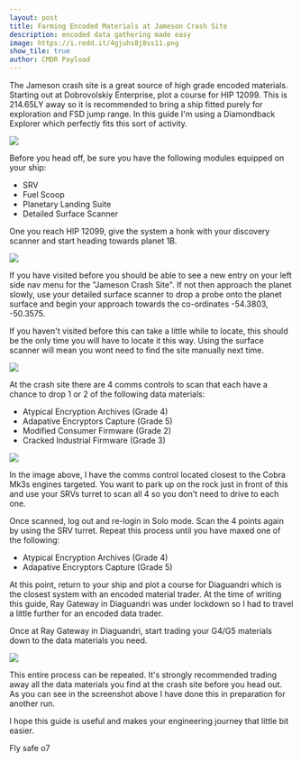 ```yaml
---
layout: post
title: Farming Encoded Materials at Jameson Crash Site
description: encoded data gathering made easy
image: https://i.redd.it/4gjuhs8j8ss11.png
show_tile: true
author: CMDR Payload
---
```


The Jameson crash site is a great source of high grade encoded materials. Starting out at Dobrovolskiy Enterprise, plot a course for HIP 12099. This is 214.65LY away so it is recommended to bring a ship fitted purely for exploration and FSD jump range. In this guide I'm using a Diamondback Explorer which perfectly fits this sort of activity.

![](https://cdn.discordapp.com/attachments/678270161995956225/678270444058705940/15-02-2020_15-12-37-qzmo0vsl.png)

Before you head off, be sure you have the following modules equipped on your ship:
- SRV
- Fuel Scoop
- Planetary Landing Suite
- Detailed Surface Scanner

One you reach HIP 12099, give the system a honk with your discovery scanner and start heading towards planet 1B.

![](https://cdn.discordapp.com/attachments/678270161995956225/678270522638729217/15-02-2020_15-12-55-4s4nteol.png)

If you have visited before you should be able to see a new entry on your left side nav menu for the "Jameson Crash Site". If not then approach the planet slowly, use your detailed surface scanner to drop a probe onto the planet surface and begin your approach towards the co-ordinates -54.3803, -50.3575.

If you haven't visited before this can take a little while to locate, this should be the only time you will have to locate it this way. Using the surface scanner will mean you wont need to find the site manually next time.

![](https://cdn.discordapp.com/attachments/678270161995956225/678270605350404096/15-02-2020_15-13-40-zyh5qx1j.png)

At the crash site there are 4 comms controls to scan that each have a chance to drop 1 or 2 of the following data materials:

- Atypical Encryption Archives (Grade 4)
- Adapative Encryptors Capture (Grade 5)
- Modified Consumer Firmware (Grade 2)
- Cracked Industrial Firmware (Grade 3)

![](https://cdn.discordapp.com/attachments/678270161995956225/678270664171454496/15-02-2020_15-13-55-w3ottnhx.png)

In the image above, I have the comms control located closest to the Cobra Mk3s engines targeted. You want to park up on the rock just in front of this and use your SRVs turret to scan all 4 so you don't need to drive to each one.

Once scanned, log out and re-login in Solo mode. Scan the 4 points again by using the SRV turret. Repeat this process until you have maxed one of the following:

- Atypical Encryption Archives (Grade 4)
- Adapative Encryptors Capture (Grade 5)

At this point, return to your ship and plot a course for Diaguandri which is the closest system with an encoded material trader. At the time of writing this guide, Ray Gateway in Diaguandri was under lockdown so I had to travel a little further for an encoded data trader.

Once at Ray Gateway in Diaguandri, start trading your G4/G5 materials down to the data materials you need.

![](https://cdn.discordapp.com/attachments/678270161995956225/678270693778915328/15-02-2020_15-14-10-0afaxur2.png)

This entire process can be repeated. It's strongly recommended trading away all the data materials you find at the crash site before you head out. As you can see in the screenshot above I have done this in preparation for another run.

I hope this guide is useful and makes your engineering journey that little bit easier.

Fly safe o7
